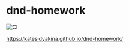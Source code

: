 # dnd-homework

![CI](https://github.com/KateSidyakina/dnd-homework/actions/workflows/web.yml/badge.svg)

https://katesidyakina.github.io/dnd-homework/
